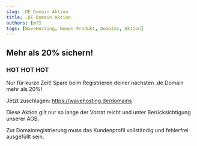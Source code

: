```yaml
---
slug: .DE Domain Aktion
title: .DE Domain Aktion
authors: [mf]
tags: [WaveHosting, Neues Produkt, Domains, Aktion]
---
```


## Mehr als 20% sichern!

### HOT HOT HOT

Nur für kurze Zeit! Spare beim Registrieren deiner nächsten .de Domain mehr als 20%!

Jetzt zuschlagen: https://wavehosting.de/domains
<!--truncate-->

Diese Aktion gilt nur so lange der Vorrat reicht und unter Berücksichtigung unserer AGB.

Zur Domainregistrierung muss das Kundenprofil vollständig und fehlerfrei ausgefüllt sein.


